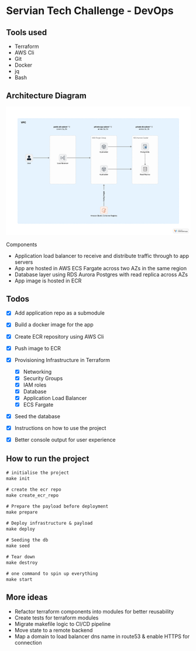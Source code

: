 # Servian Tech Challenge - DevOps

## Tools used
- Terraform
- AWS Cli
- Git
- Docker
- jq
- Bash

## Architecture Diagram
![diagram](./files/diagram.png)

Components
- Application load balancer to receive and distribute traffic through to app servers
- App are hosted in AWS ECS Fargate across two AZs in the same region
- Database layer using RDS Aurora Postgres with read replica across AZs
- App image is hosted in ECR

##  Todos
- [x] Add application repo as a submodule 
- [x] Build a docker image for the app
- [x] Create ECR repository using AWS Cli
- [x] Push image to ECR

- [x] Provisioning Infrastructure in Terraform
  - [x] Networking
  - [x] Security Groups
  - [x] IAM roles
  - [x] Database
  - [x] Application Load Balancer
  - [x] ECS Fargate
- [x] Seed the database

- [x] Instructions on how to use the project
- [x] Better console output for user experience

## How to run the project
```shell
# initialise the project
make init
```

```shell
# create the ecr repo
make create_ecr_repo
```

```shell
# Prepare the payload before deployment
make prepare
```

```shell
# Deploy infrastructure & payload
make deploy
```

```shell
# Seeding the db
make seed
```

```shell
# Tear down
make destroy
```

```shell
# one command to spin up everything
make start
```

## More ideas
- Refactor terraform components into modules for better reusability
- Create tests for terraform modules
- Migrate makefile logic to CI/CD pipeline
- Move state to a remote backend
- Map a domain to load balancer dns name in route53 & enable HTTPS for connection